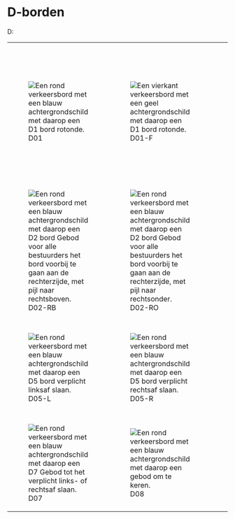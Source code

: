 # D-borden

D:

<table style="width: 100%; border-collapse: collapse;">
  <colgroup>
    <col style="width: 25%;">
    <col style="width: 25%;">
    <col style="width: 25%;">
    <col style="width: 25%;">
  </colgroup>
<tr>
<td><figure>
<img alt="Een rond verkeersbord met een blauw achtergrondschild met daarop een D1 bord rotonde." src="https://raw.githubusercontent.com/nl-digigo/NLCS/1b85445d40c86ab5eea2aaeffc71694da8e5fbe9/symbolen/concept/5.1/svg/SVW-VERKEERSTEKEN_BORD_D01-SO.svg"/>
<figcaption>D01</figcaption>
</figure></td><td><figure>
<img alt="Een vierkant verkeersbord met een geel achtergrondschild met daarop een D1 bord rotonde." src="https://raw.githubusercontent.com/nl-digigo/NLCS/1b85445d40c86ab5eea2aaeffc71694da8e5fbe9/symbolen/concept/5.1/svg/SVW-VERKEERSTEKEN_BORD_D01_F-SO.svg"/>
<figcaption>D01-F</figcaption>
</figure></td><td><figure>
<img alt="Een rond verkeersbord met een blauw achtergrondschild met daarop een D2 bord Gebod voor alle bestuurders het bord voorbij te gaan aan de linkerzijde met de pijl naar linksboven." src="https://raw.githubusercontent.com/nl-digigo/NLCS/1b85445d40c86ab5eea2aaeffc71694da8e5fbe9/symbolen/concept/5.1/svg/SVW-VERKEERSTEKEN_BORD_D02_LB-SO.svg"/>
<figcaption>D02-LB</figcaption>
</figure></td><td><figure>
<img alt="Een rond verkeersbord met een blauw achtergrondschild met daarop een D2 bord Gebod voor alle bestuurders het bord voorbij te gaan aan de linkerzijde met de pijl naar linksonder." src="https://raw.githubusercontent.com/nl-digigo/NLCS/1b85445d40c86ab5eea2aaeffc71694da8e5fbe9/symbolen/concept/5.1/svg/SVW-VERKEERSTEKEN_BORD_D02_LO-SO.svg"/>
<figcaption>D02-LO</figcaption>
</figure></td></tr>
<tr>
<td><figure>
<img alt="Een rond verkeersbord met een blauw achtergrondschild met daarop een D2 bord Gebod voor alle bestuurders het bord voorbij te gaan aan de rechterzijde, met pijl naar rechtsboven." src="https://raw.githubusercontent.com/nl-digigo/NLCS/1b85445d40c86ab5eea2aaeffc71694da8e5fbe9/symbolen/concept/5.1/svg/SVW-VERKEERSTEKEN_BORD_D02_RB-SO.svg"/>
<figcaption>D02-RB</figcaption>
</figure></td><td><figure>
<img alt="Een rond verkeersbord met een blauw achtergrondschild met daarop een D2 bord Gebod voor alle bestuurders het bord voorbij te gaan aan de rechterzijde, met pijl naar rechtsonder." src="https://raw.githubusercontent.com/nl-digigo/NLCS/1b85445d40c86ab5eea2aaeffc71694da8e5fbe9/symbolen/concept/5.1/svg/SVW-VERKEERSTEKEN_BORD_D02_RO-SO.svg"/>
<figcaption>D02-RO</figcaption>
</figure></td><td><figure>
<img alt="Een rond verkeersbord met een blauw achtergrondschild met daarop een D3 Bord mag aan beide zijden worden voorbijgegaan." src="https://raw.githubusercontent.com/nl-digigo/NLCS/1b85445d40c86ab5eea2aaeffc71694da8e5fbe9/symbolen/concept/5.1/svg/SVW-VERKEERSTEKEN_BORD_D03-SO.svg"/>
<figcaption>D03</figcaption>
</figure></td><td><figure>
<img alt="Een rond verkeersbord met een blauw achtergrondschild met daarop een D4 bord Gebod tot het volgen van de rijrichting die op het bord is aangegeven met pijl recht omhoog." src="https://raw.githubusercontent.com/nl-digigo/NLCS/1b85445d40c86ab5eea2aaeffc71694da8e5fbe9/symbolen/concept/5.1/svg/SVW-VERKEERSTEKEN_BORD_D04-SO.svg"/>
<figcaption>D04</figcaption>
</figure></td></tr>
<tr>
<td><figure>
<img alt="Een rond verkeersbord met een blauw achtergrondschild met daarop een D5 bord verplicht linksaf slaan." src="https://raw.githubusercontent.com/nl-digigo/NLCS/1b85445d40c86ab5eea2aaeffc71694da8e5fbe9/symbolen/concept/5.1/svg/SVW-VERKEERSTEKEN_BORD_D05_L-SO.svg"/>
<figcaption>D05-L</figcaption>
</figure></td><td><figure>
<img alt="Een rond verkeersbord met een blauw achtergrondschild met daarop een D5 bord verplicht rechtsaf slaan." src="https://raw.githubusercontent.com/nl-digigo/NLCS/1b85445d40c86ab5eea2aaeffc71694da8e5fbe9/symbolen/concept/5.1/svg/SVW-VERKEERSTEKEN_BORD_D05_R-SO.svg"/>
<figcaption>D05-R</figcaption>
</figure></td><td><figure>
<img alt="Een rond verkeersbord met een blauw achtergrondschild met daarop een D6 bord verplicht linksaf slaan of rechtdoorgaan." src="https://raw.githubusercontent.com/nl-digigo/NLCS/1b85445d40c86ab5eea2aaeffc71694da8e5fbe9/symbolen/concept/5.1/svg/SVW-VERKEERSTEKEN_BORD_D06_L-SO.svg"/>
<figcaption>D06-L</figcaption>
</figure></td><td><figure>
<img alt="Een rond verkeersbord met een blauw achtergrondschild met daarop een D6 bord verplicht rechtsaf slaan of rechtdoorgaan." src="https://raw.githubusercontent.com/nl-digigo/NLCS/1b85445d40c86ab5eea2aaeffc71694da8e5fbe9/symbolen/concept/5.1/svg/SVW-VERKEERSTEKEN_BORD_D06_R-SO.svg"/>
<figcaption>D06-R</figcaption>
</figure></td></tr>
<tr>
<td><figure>
<img alt="Een rond verkeersbord met een blauw achtergrondschild met daarop een D7 Gebod tot het verplicht links- of rechtsaf slaan." src="https://raw.githubusercontent.com/nl-digigo/NLCS/1b85445d40c86ab5eea2aaeffc71694da8e5fbe9/symbolen/concept/5.1/svg/SVW-VERKEERSTEKEN_BORD_D07-SO.svg"/>
<figcaption>D07</figcaption>
</figure></td><td><figure>
<img alt="Een rond verkeersbord met een blauw achtergrondschild met daarop een gebod om te keren." src="https://raw.githubusercontent.com/nl-digigo/NLCS/1b85445d40c86ab5eea2aaeffc71694da8e5fbe9/symbolen/concept/5.1/svg/SVW-VERKEERSTEKEN_BORD_D08-SO.svg"/>
<figcaption>D08</figcaption>
</figure></td></tr>
</table>